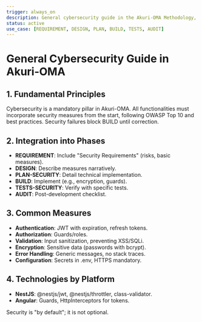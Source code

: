 ```yaml
---
trigger: always_on
description: General cybersecurity guide in the Akuri-OMA Methodology, applicable to all phases and technologies.
status: active
use_case: [REQUIREMENT, DESIGN, PLAN, BUILD, TESTS, AUDIT]
---
```


# General Cybersecurity Guide in Akuri-OMA

## 1. Fundamental Principles
Cybersecurity is a mandatory pillar in Akuri-OMA. All functionalities must incorporate security measures from the start, following OWASP Top 10 and best practices. Security failures block BUILD until correction.

## 2. Integration into Phases
- **REQUIREMENT**: Include "Security Requirements" (risks, basic measures).
- **DESIGN**: Describe measures narratively.
- **PLAN-SECURITY**: Detail technical implementation.
- **BUILD**: Implement (e.g., encryption, guards).
- **TESTS-SECURITY**: Verify with specific tests.
- **AUDIT**: Post-development checklist.

## 3. Common Measures
- **Authentication**: JWT with expiration, refresh tokens.
- **Authorization**: Guards/roles.
- **Validation**: Input sanitization, preventing XSS/SQLi.
- **Encryption**: Sensitive data (passwords with bcrypt).
- **Error Handling**: Generic messages, no stack traces.
- **Configuration**: Secrets in .env, HTTPS mandatory.

## 4. Technologies by Platform
- **NestJS**: @nestjs/jwt, @nestjs/throttler, class-validator.
- **Angular**: Guards, HttpInterceptors for tokens.

Security is "by default"; it is not optional.